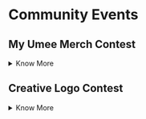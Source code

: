 # Community Events

## My Umee Merch Contest

<details>
  
  <summary> Know More </summary>  
  
Calling all designers!

Share your Umee designs and swag mock ups for a chance to win UMEE tokens! If you have ideas for some cool Umee merch, now is your chance to bring it to life. Get creative and show us your swag! 😎  

**Submitting Your Entry**
  
  To enter, share your design on Twitter using **#MyUmeeMerch** and tagging **[@Umee_CrossChain](https://twitter.com/Umee_CrossChain)** by *deadline.*
  
**Rewards Structure**  
  
- 1st Place: 2,500 UMEE
- 2nd Place: 1,500 UMEE each
- Runner Ups (5): 500 UMEE each
  
 *Winners will be tagged on Twitter by **4-5 days after the deadline** with instructions to receive their rewards.* 
  
**Sample Ideas**
  
- T-shirts
- Stickers
- Socks
- Hats
- Hoodies
- Beanies
- Sunglasses
- Koozies
- Stuffed animals / toys
- Mugs
- *Any other swag you can think of!*
  
**Helpful Resources**
  
  - [Umee Branding assets](https://drive.google.com/drive/folders/1A9G2HM5RAka4FLGyVvRC4NeazpAYBh7Z?usp=sharing)
  - [Sticker Mule](https://www.stickermule.com/) - sticker mockups;
  - [Printful](https://www.printful.com/) - other merch mockups;
  
**Tips**

  - Creativity is key;
  - Engagement (likes, comments, retweets) will be heavily considered by the judges - participants are encouraged to share their submissions in the **#marketing** channel on the [Umee Discord server](https://discord.gg/umee) to get additional exposure;
  - Keep it real - mockups that can easily be brought to life are more desirable than far-out ones.
  
  **Rules**
- By submitting your work, you grant Umee permission to use your design on future marketing campaigns;
- Must be following **[@Umee_CrossChain](https://twitter.com/Umee_CrossChain)** to be eligible to win;
- Participants can enter as many times as they’d like, but can only win once;
- All submissions must be your own original work;
- All submissions must be shared by deadline.

**Good luck!**
  
  </details>
  
  
## Creative Logo Contest

<details>
<summary> Know More </summary>  

**Skills Required:** *Creativity*

**Experience:** *Beginner* 

In honor of Umee’s rebranding, we invite you to participate in Umee’s Creative Logo Contest! Get to know our new logo, colors, and of course Adora, our new mascot. Let’s get into the details and see who can create something cool. 😎

**TL; DR**

Recreate the new Umee logo in your own style and share it on Twitter using **#MyUmeeLogo** and tagging **[@Umee_CrossChain](https://twitter.com/Umee_CrossChain)** by March 11, 2022 @ 15:00 UTC for a chance to win Umee tokens!

**Details**

Creativity is key! The more out of the box, the better! As long as your submission(s) involves a creative twist on the new Umee logo, you will be eligible to win. Here are some ideas of different mediums you can recreate the Umee logo in:
- Drawings
- Pantings
- Grahic Design/Photoshop  
- Collages (Digital or handmade)
- Woodwork
- Baked Goods
- ASCII Art
- Resin Art
- And anything else you can think of! 

**Winners will be selected by the Umee team based on:**
- Creativity
- Quality
- Popularity (likes, comments, retweets)

*Hint: to get more exposure on your submission you can share it in the [#designers](https://discord.gg/umee) channel on the Umee Discord server.*

Still want to participate but don’t think of yourself as a creative? Not to worry! You’re still eligible to win UMEE rewards by retweeting this [tweet](https://twitter.com/Umee_CrossChain/status/1499067194340167680?s=20&t=xldgypQozqj2BKcDgE61lw).

**How To Enter**
- Recreate the Umee logo in your own style
- Share an image/gif/video of your creation on Twitter and tag **[@Umee_CrossChain](https://twitter.com/Umee_CrossChain)** in the post with **#MyUmeeLogo** by March 11 @ 15:00 UTC

**Resources**
- [Branding assets](https://drive.google.com/drive/folders/1A9G2HM5RAka4FLGyVvRC4NeazpAYBh7Z?usp=sharing)
- [Website](https://umee.cc/)
- [Web App](https://app.umee.cc/#/)

**Rewards**
- 1st Place - 2,000 UMEE
- 2nd Place - 1,500 UMEE
- 3rd Place - 1,000 UMEE
- 10 random people who retweet the original post will receive 250 UMEE each

*Winners will be announced on Twitter, and given instructions on how to receive their rewards. Rewards will be claimable on March 16th, 2022.*

**Rules**
- Participants must be following **[@Umee_CrossChain](https://twitter.com/Umee_CrossChain)** to win
- Entries must tag **[@Umee_CrossChain](https://twitter.com/Umee_CrossChain)** and use **#MyUmeeLogo** and be shared before March 11 @ 15:00 UTC in order to be considered valid
- Participants are welcome to submit as many entries as they’d like, as long as they are all original
- The level of engagement (likes, comments, retweets) a submission has will be taken into consideration by judges, so be sure to share your post with friends
- Winners will be selected by March 16th, 2022 at the Umee team’s discretion

**Good luck!**
  
</details>
